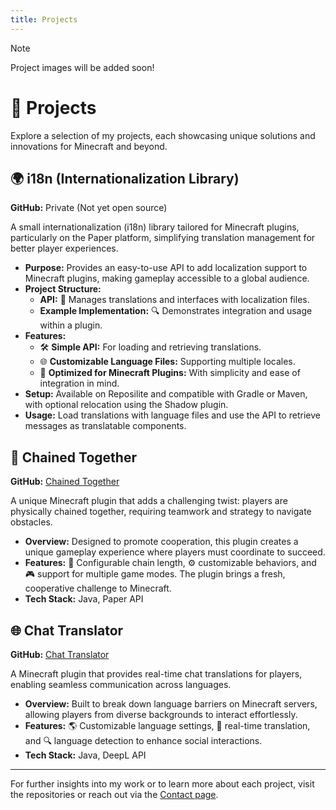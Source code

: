 ```yaml
---
title: Projects
---
```


> [!NOTE]
> Project images will be added soon!

# 🚀 Projects

Explore a selection of my projects, each showcasing unique solutions and innovations for Minecraft and beyond.

## 🌍 i18n (Internationalization Library)

**GitHub:** Private (Not yet open source)

A small internationalization (i18n) library tailored for Minecraft plugins, particularly on the Paper platform, simplifying translation management for better player experiences.

- **Purpose:** Provides an easy-to-use API to add localization support to Minecraft plugins, making gameplay accessible to a global audience.
- **Project Structure:**
  - **API:** 📜 Manages translations and interfaces with localization files.
  - **Example Implementation:** 🔍 Demonstrates integration and usage within a plugin.
- **Features:**
  - 🛠 **Simple API:** For loading and retrieving translations.
  - 🌐 **Customizable Language Files:** Supporting multiple locales.
  - 🚀 **Optimized for Minecraft Plugins:** With simplicity and ease of integration in mind.
- **Setup:** Available on Reposilite and compatible with Gradle or Maven, with optional relocation using the Shadow plugin.
- **Usage:** Load translations with language files and use the API to retrieve messages as translatable components.

## 🔗 Chained Together

**GitHub:** [Chained Together](https://github.com/ole1011/chained-together)

A unique Minecraft plugin that adds a challenging twist: players are physically chained together, requiring teamwork and strategy to navigate obstacles.

- **Overview:** Designed to promote cooperation, this plugin creates a unique gameplay experience where players must coordinate to succeed.
- **Features:** 🔗 Configurable chain length, ⚙️ customizable behaviors, and 🎮 support for multiple game modes. The plugin brings a fresh, cooperative challenge to Minecraft.
- **Tech Stack:** Java, Paper API

## 🌐 Chat Translator

**GitHub:** [Chat Translator](https://github.com/ole1011/chat-translator)

A Minecraft plugin that provides real-time chat translations for players, enabling seamless communication across languages.

- **Overview:** Built to break down language barriers on Minecraft servers, allowing players from diverse backgrounds to interact effortlessly.
- **Features:** 🌎 Customizable language settings, 🔄 real-time translation, and 🔍 language detection to enhance social interactions.
- **Tech Stack:** Java, DeepL API

---

For further insights into my work or to learn more about each project, visit the repositories or reach out via the [Contact page](/contact).
